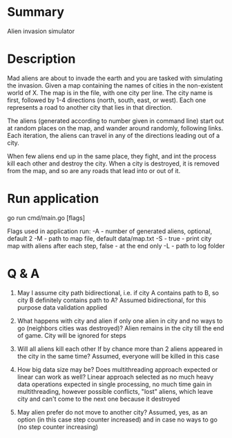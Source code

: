 # Summary
Alien invasion simulator

# Description
Mad aliens are about to invade the earth and you are tasked with simulating the invasion.
Given a map containing the names of cities in the non-existent world of X. The map is in the file, with one city per line.
The city name is first, followed by 1-4 directions (north, south, east, or west). Each one represents a road to another city that lies in that direction.

The aliens (generated according to number given in command line) start out at random places on the map, and wander around randomly, following links. Each iteration, the aliens can travel in any of the directions leading out of a city.

When few aliens end up in the same place, they fight, and int the process kill each other and destroy the city. When a city is destroyed, it is removed from the map, and so are any roads that lead into or out of it.

# Run application
go run cmd/main.go [flags]

Flags used in application run:
-A - number of generated aliens, optional, default 2
-M - path to map file, default data/map.txt
-S - true - print city map with aliens after each step, false - at the end only
-L - path to log folder

# Q & A
1) May I assume city path bidirectional, i.e. if city A contains path to B, so city B definitely contains path to A?
Assumed bidirectional, for this purpose data validation applied

2) What happens with city and alien if only one alien in city and no ways to go (neighbors cities was destroyed)?
Alien remains in the city till the end of game. City will be ignored for steps

3) Will all aliens kill each other If by chance more than 2 aliens appeared in the city in the same time? 
Assumed, everyone will be killed in this case

4) How big data size may be? Does multithreading approach expected or linear can work as well?
Linear approach selected as no much heavy data operations expected in single processing, no much time gain in multithreading, however possible conflicts, "lost" aliens, which leave city and can't come to the next one because it destroyed

5) May alien prefer do not move to another city?
Assumed, yes, as an option (in this case step counter increased) and in case no ways to go (no step counter increasing)
